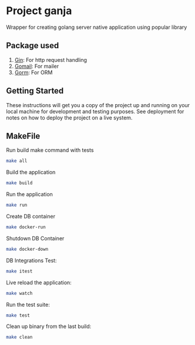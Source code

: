 # Project ganja

Wrapper for creating golang server native application using popular library 

## Package used
1. [Gin](https://gin-gonic.com/docs/): For http request handling
2. [Gomail](https://pkg.go.dev/gopkg.in/gomail.v2): For mailer
3. [Gorm](https://gorm.io/docs/): For ORM



## Getting Started

These instructions will get you a copy of the project up and running on your local machine for development and testing purposes. See deployment for notes on how to deploy the project on a live system.

## MakeFile

Run build make command with tests
```bash
make all
```

Build the application
```bash
make build
```

Run the application
```bash
make run
```
Create DB container
```bash
make docker-run
```

Shutdown DB Container
```bash
make docker-down
```

DB Integrations Test:
```bash
make itest
```

Live reload the application:
```bash
make watch
```

Run the test suite:
```bash
make test
```

Clean up binary from the last build:
```bash
make clean
```

